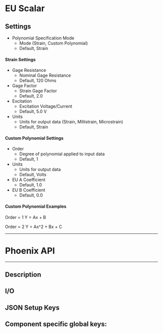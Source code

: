 # EU Scalar
## Settings
- Polynomial Specification Mode
    - Mode (Strain, Custom Polynomial)
    - Default, Strain

#### Strain Settings
- Gage Resistance
    - Nominal Gage Resistance
    - Default, 120 Ohms
- Gage Factor
    - Strain Gage Factor
    - Default, 2.0
- Excitation
    - Excitation Voltage/Current
    - Default, 5.0 V
- Units
    - Units for output data (Strain, Millistrain, Microstrain)
    - Default, Strain

#### Custom Polynomial Settings
- Order
    - Degree of polynomial applied to input data
    - Default, 1
- Units
    - Units for output data
    - Default, Volts
- EU A Coefficient
    - Default, 1.0
- EU B Coefficient
    - Default, 0.0

#### Custom Polynomial Examples
Order = 1
Y = Ax + B

Order = 2
Y = Ax^2 + Bx + C
___
# Phoenix API
___
## Description

## I/O

## JSON Setup Keys

Component specific global keys:
- 